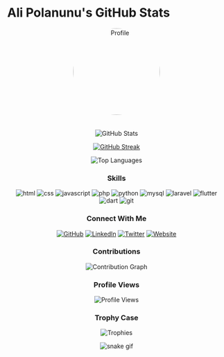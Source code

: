 # Ali Polanunu's GitHub Stats

<div align="center">

<img src="https://media.licdn.com/dms/image/v2/D5603AQGb0LvAycwMsA/profile-displayphoto-shrink_800_800/profile-displayphoto-shrink_800_800/0/1723907823614?e=1740614400&v=beta&t=4uWgNLPhL23nVl2Vy6uuvUcBJTii39NIqba4R3RLsRU" alt="Profile" width="200" height="200" style="border-radius: 50%; margin-bottom: 20px;">

![GitHub Stats](https://github-readme-stats.vercel.app/api?username=alii16&show_icons=true&theme=radical)

[![GitHub Streak](https://streak-stats.demolab.com?user=alii16&theme=radical)](https://git.io/streak-stats)

![Top Languages](https://github-readme-stats.vercel.app/api/top-langs/?username=alii16&layout=compact&theme=radical)

### Skills
![html](https://img.shields.io/badge/html-3b82f6?style=for-the-badge&logo=html&logoColor=white)
![css](https://img.shields.io/badge/css-3b82f6?style=for-the-badge&logo=css&logoColor=white)
![javascript](https://img.shields.io/badge/javascript-eab308?style=for-the-badge&logo=javascript&logoColor=white)
![php](https://img.shields.io/badge/php-eab308?style=for-the-badge&logo=php&logoColor=white)
![python](https://img.shields.io/badge/python-eab308?style=for-the-badge&logo=python&logoColor=white)
![mysql](https://img.shields.io/badge/mysql-eab308?style=for-the-badge&logo=mysql&logoColor=white)
![laravel](https://img.shields.io/badge/laravel-eab308?style=for-the-badge&logo=laravel&logoColor=white)
![flutter](https://img.shields.io/badge/flutter-22c55e?style=for-the-badge&logo=flutter&logoColor=white)
![dart](https://img.shields.io/badge/dart-22c55e?style=for-the-badge&logo=dart&logoColor=white)
![git](https://img.shields.io/badge/git-3b82f6?style=for-the-badge&logo=git&logoColor=white)

### Connect With Me
[![GitHub](https://img.shields.io/badge/GitHub-000000?style=for-the-badge&logo=GitHub&logoColor=white)](https://github.com/alii16)
[![LinkedIn](https://img.shields.io/badge/LinkedIn-0077B5?style=for-the-badge&logo=LinkedIn&logoColor=white)](https://linkedin.com/in/johndoe)
[![Twitter](https://img.shields.io/badge/Twitter-1DA1F2?style=for-the-badge&logo=Twitter&logoColor=white)](https://twitter.com/johndoe)
[![Website](https://img.shields.io/badge/Website-4CAF50?style=for-the-badge&logo=Google-Chrome&logoColor=white)](https://alii.mra.my.id)
### Contributions
![Contribution Graph](https://github-readme-activity-graph.vercel.app/graph?username=alii16&theme=react-dark)

### Profile Views
![Profile Views](https://komarev.com/ghpvc/?username=alii16&color=blueviolet)

### Trophy Case
![Trophies](https://github-profile-trophy.vercel.app/?username=alii16&theme=darkhub&row=1)

![snake gif](https://github.com/alii16/alii16/blob/output/github-snake-dark.svg)

</div>
